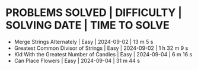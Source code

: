# PROBLEMS SOLVED | DIFFICULTY | SOLVING DATE | TIME TO SOLVE

* Merge Strings Alternately | Easy | 2024-09-02 | 13 m 5 s
* Greatest Common Divisor of Strings | Easy | 2024-09-02 | 1 h 32 m 9 s
* Kid With the Greatest Number of Candies | Easy | 2024-09-04 | 6 m 16 s
* Can Place Flowers | Easy | 2024-09-04 | 31 m 44 s
